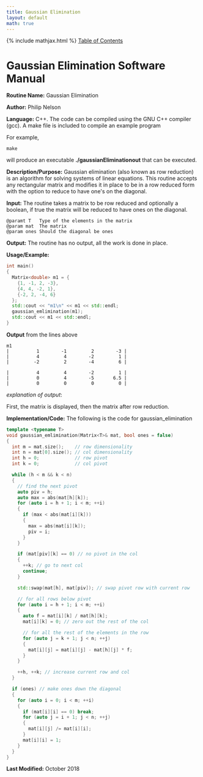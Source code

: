 ```yaml
---
title: Gaussian Elimination
layout: default
math: true
---
```

{% include mathjax.html %}
<a href="https://philipnelson5.github.io/math4610/SoftwareManual"> Table of Contents </a>
# Gaussian Elimination Software Manual

**Routine Name:** Gaussian Elimination

**Author:** Philip Nelson

**Language:** C++. The code can be compiled using the GNU C++ compiler (gcc). A make file is included to compile an example program

For example,

```
make
```

will produce an executable **./gaussianEliminationout** that can be executed.

**Description/Purpose:** Gaussian elimination (also known as row reduction) is an algorithm for solving systems of linear equations. This routine accepts any rectangular matrix and modifies it in place to be in a row reduced form with the option to reduce to have one's on the diagonal.

**Input:** The routine takes a matrix to be row reduced and optionally a boolean, if true the matrix will be reduced to have ones on the diagonal.

```
@paramt T   Type of the elements in the matrix
@param mat  The matrix
@param ones Should the diagonal be ones
```

**Output:** The routine has no output, all the work is done in place.

**Usage/Example:**

``` cpp
int main()
{
  Matrix<double> m1 = {
    {1, -1, 2, -3},
    {4, 4, -2, 1},
    {-2, 2, -4, 6}
  };
  std::cout << "m1\n" << m1 << std::endl;
  gaussian_emlimination(m1);
  std::cout << m1 << std::endl;
}
```

**Output** from the lines above
```
m1
|          1        -1         2        -3 |
|          4         4        -2         1 |
|         -2         2        -4         6 |

|          4         4        -2         1 |
|          0         4        -5       6.5 |
|          0         0         0         0 |

```

_explanation of output_:

First, the matrix is displayed, then the matrix after row reduction.

**Implementation/Code:** The following is the code for gaussian_elimination

``` cpp
template <typename T>
void gaussian_emlimination(Matrix<T>& mat, bool ones = false)
{
  int m = mat.size();    // row dimensionality
  int n = mat[0].size(); // col dimensionality
  int h = 0;             // row pivot
  int k = 0;             // col pivot

  while (h < m && k < n)
  {
    // find the next pivot
    auto piv = h;
    auto max = abs(mat[h][k]);
    for (auto i = h + 1; i < m; ++i)
    {
      if (max < abs(mat[i][k]))
      {
        max = abs(mat[i][k]);
        piv = i;
      }
    }

    if (mat[piv][k] == 0) // no pivot in the col
    {
      ++k; // go to next col
      continue;
    }

    std::swap(mat[h], mat[piv]); // swap pivot row with current row

    // for all rows below pivot
    for (auto i = h + 1; i < m; ++i)
    {
      auto f = mat[i][k] / mat[h][k];
      mat[i][k] = 0; // zero out the rest of the col

      // for all the rest of the elements in the row
      for (auto j = k + 1; j < n; ++j)
      {
        mat[i][j] = mat[i][j] - mat[h][j] * f;
      }
    }

    ++h, ++k; // increase current row and col
  }

  if (ones) // make ones down the diagonal
  {
    for (auto i = 0; i < m; ++i)
    {
      if (mat[i][i] == 0) break;
      for (auto j = i + 1; j < n; ++j)
      {
        mat[i][j] /= mat[i][i];
      }
      mat[i][i] = 1;
    }
  }
}

```

**Last Modified:** October 2018
